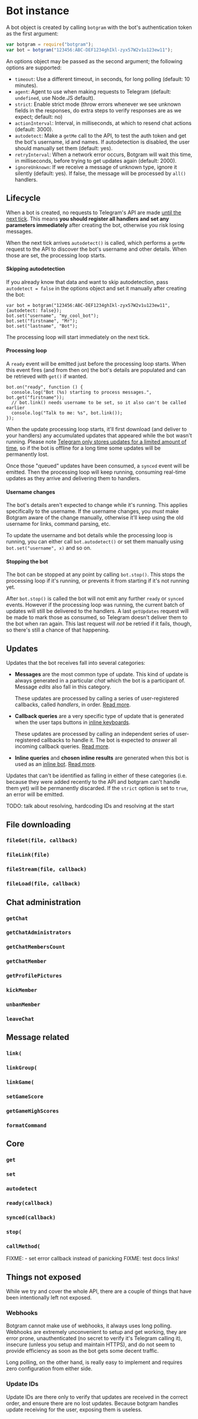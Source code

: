 # Bot instance

A bot object is created by calling `botgram` with the bot's
authentication token as the first argument:

~~~ js
var botgram = require("botgram");
var bot = botgram("123456:ABC-DEF1234ghIkl-zyx57W2v1u123ew11");
~~~

An options object may be passed as the second argument;
the following options are supported:

 - `timeout`: Use a different timeout, in seconds, for long polling (default: 10 minutes).
 - `agent`: Agent to use when making requests to Telegram (default: `undefined`, use Node.JS default).
 - `strict`: Enable strict mode (throw errors whenever we see unknown fields in the
   responses, do extra steps to verify responses are as we expect; default: no)
 - `actionInterval`: Interval, in milliseconds, at which to resend chat actions (default: 3000).
 - `autodetect`: Make a `getMe` call to the API, to test the auth token and get the bot's
   username, id and names. If autodetection is disabled, the user should manually set them (default: yes).
 - `retryInterval`: When a network error occurs, Botgram will wait this time, in milliseconds, before trying to get updates again (default: 2000).
 - `ignoreUnknown`: If we receive a message of unknown type, ignore it silently (default: yes).
   If false, the message will be processed by `all()` handlers.


## Lifecycle

When a bot is created, no requests to Telegram's API are made [until
the next tick](https://nodejs.org/api/process.html#process_process_nexttick_callback_args).
This means **you should register all handlers and set any parameters
immediately** after creating the bot, otherwise you risk losing messages.

When the next tick arrives `autodetect()` is called, which
performs a `getMe` request to the API to discover the bot's username
and other details. When those are set, the processing loop starts.

#### Skipping autodetection

If you already know that data and want to skip autodetection, pass
`autodetect = false` in the options object and set it manually after
creating the bot:

    var bot = botgram("123456:ABC-DEF1234ghIkl-zyx57W2v1u123ew11", {autodetect: false});
    bot.set("username", "my_cool_bot");
    bot.set("firstname", "Mr");
    bot.set("lastname", "Bot");

The processing loop will start immediately on the next tick.

#### Processing loop

A `ready` event will be emitted just before the processing loop starts.
When this event fires (and from then on) the bot's details are populated
and can be retrieved with `get()` if wanted.

    bot.on("ready", function () {
      console.log("Bot (%s) starting to process messages.", bot.get("firstname"));
      // bot.link() needs username to be set, so it also can't be called earlier
      console.log("Talk to me: %s", bot.link());
    });

When the update processing loop starts, it'll first download (and deliver
to your handlers) any accumulated updates that appeared while the bot wasn't
running. Please note [Telegram only stores updates for a limited amount of
time](), so if the bot is offline for a long time some updates will be permanently
lost.

Once those "queued" updates have been consumed, a `synced` event will be emitted.
Then the processing loop will keep running, consuming real-time updates as they
arrive and delivering them to handlers.

#### Username changes

The bot's details aren't expected to change while it's running.
This applies specifically to the username. If the username changes,
you *must* make Botgram aware of the change manually, otherwise it'll
keep using the old username for links, command parsing, etc.

To update the username and bot details while the processing loop is running,
you can either call `bot.autodetect()` or set them manually using
`bot.set("username", x)` and so on.

#### Stopping the bot

The bot can be stopped at any point by calling `bot.stop()`. This stops the
processing loop if it's running, or prevents it from starting if it's not
running yet.

After `bot.stop()` is called the bot will not emit any further `ready` or
`synced` events. However if the processing loop was running, the current
batch of updates will still be delivered to the handlers. A last
`getUpdates` request will be made to mark those as consumed, so Telegram
doesn't deliver them to the bot when ran again. This last request will *not*
be retried if it fails, though, so there's still a chance of that happening.


## Updates

Updates that the bot receives fall into several categories:

 - **Messages** are the most common type of update. This kind of update is
   always generated in a particular *chat* which the bot is a participant of.
   Message *edits* also fall in this category.
   
   These updates are processed by calling a series of user-registered callbacks,
   called *handlers*, in order. [Read more][handlers].

 - **Callback queries** are a very specific type of update that is generated
   when the user taps buttons in [inline keyboards][inlineKeyboard].
   
   These updates are processed by calling an independent series of user-registered
   callbacks to handle it. The bot is expected to *answer* all incoming callback
   queries. [Read more][callback].

 - **Inline queries** and **chosen inline results** are generated when this
   bot is used as an [inline bot][inline mode]. [Read more][inline].

Updates that can't be identified as falling in either of these categories (i.e.
because they were added recently to the API and botgram can't handle them yet)
will be permanently discarded. If the `strict` option is set to `true`, an error
will be emitted.

TODO: talk about resolving, hardcoding IDs and resolving at the start


## File downloading

### `fileGet(file, callback)`

### `fileLink(file)`

### `fileStream(file, callback)`

### `fileLoad(file, callback)`


## Chat administration

### `getChat`

### `getChatAdministrators`

### `getChatMembersCount`

### `getChatMember`

### `getProfilePictures`

### `kickMember`

### `unbanMember`

### `leaveChat`


## Message related

### `link(`

### `linkGroup(`

### `linkGame(`

### `setGameScore`

### `getGameHighScores`

### `formatCommand`


## Core

### `get`

### `set`

### `autodetect`

### `ready(callback)`

### `synced(callback)`

### `stop(`

### `callMethod(`

FIXME: - set error callback instead of panicking
FIXME: test docs links!


## Things not exposed

While we try and cover the whole API, there are a couple of
things that have been intentionally left not exposed.

### Webhooks

Botgram cannot make use of webhooks, it always uses long polling.
Webhooks are extremely unconvenient to setup and get working,
they are error prone, unauthenticated (no secret to verify it's
Telegram calling it), insecure (unless you setup and maintain HTTPS),
and do not seem to provide efficiency as soon as the bot gets
some decent traffic.

Long polling, on the other hand, is really easy to implement and
requires zero configuration from either side.

### Update IDs

Update IDs are there only to verify that updates are received in
the correct order, and ensure there are no lost updates. Because
botgram handles update receiving for the user, exposing them
is useless.



[handlers]: handlers.md
[callback]: callback.md
[inline]: inline.md
[inline mode]: https://core.telegram.org/bots/api#inline-mode
[inlineKeyboard]: reply.md#inlinekeyboardkeys
